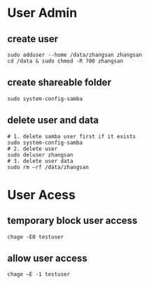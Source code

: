 # User Admin
## create user
```
sudo adduser --home /data/zhangsan zhangsan
cd /data & sudo chmod -R 700 zhangsan
```

## create shareable folder
```
sudo system-config-samba 
```

## delete user and data
```
# 1. delete samba user first if it exists
sudo system-config-samba
# 2. delete user
sudo deluser zhangsan
# 3. delete user data
sudo rm –rf /data/zhangsan
```
# User Acess
## temporary block user access
```
chage -E0 testuser
```

## allow user access
```
chage –E -1 testuser
```
